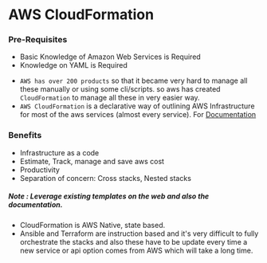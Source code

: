 # AWS CloudFormation

### Pre-Requisites
- Basic Knowledge of Amazon Web Services is Required
- Knowledge on YAML is Required

* `AWS has over 200 products` so that it became very hard to manage all these manually or using some cli/scripts. so aws has created `CloudFormation` to manage all these in very easier way.
* `AWS CloudFormation` is a declarative way of outlining AWS Infrastructure for most of the aws services (almost every service). For [Documentation]([https://link](https://docs.aws.amazon.com/AWSCloudFormation/latest/UserGuide/Welcome.html))

### Benefits
* Infrastructure as a code
* Estimate, Track, manage and save aws cost
* Productivity
* Separation of concern: Cross stacks, Nested stacks

##### Note : Leverage existing templates on the web and also the documentation.

* CloudFormation is AWS Native, state based.
* Ansible and Terraform are instruction based and it's very difficult to fully orchestrate the stacks and also these have to be update every time a new service or api option comes from AWS which will take a long time.